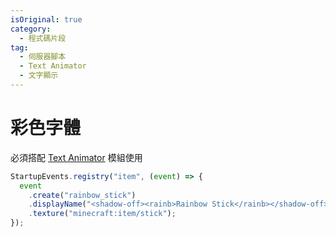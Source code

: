 ```yaml
---
isOriginal: true
category:
  - 程式碼片段
tag:
  - 伺服器腳本
  - Text Animator
  - 文字顯示
---
```


# 彩色字體

必須搭配 [Text Animator](https://modrinth.com/mod/text-animator) 模組使用

<VidStack src="/example-scripts/Rainbow-Text-with-Text-Animator/0.mp4"/>

```js
StartupEvents.registry("item", (event) => {
  event
    .create("rainbow_stick")
    .displayName("<shadow-off><rainb>Rainbow Stick</rainb></shadow-off>")
    .texture("minecraft:item/stick");
});
```
